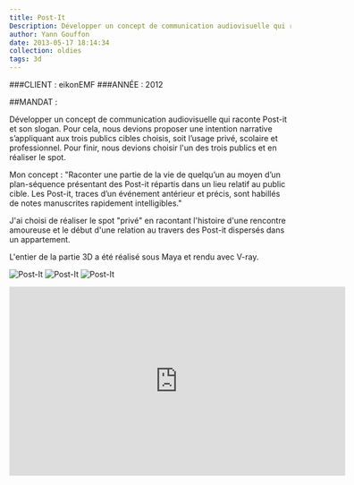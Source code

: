 ```yaml
---
title: Post-It
Description: Développer un concept de communication audiovisuelle qui raconte Post-it et son slogan.
author: Yann Gouffon
date: 2013-05-17 18:14:34
collection: oldies
tags: 3d
---
```


###CLIENT : eikonEMF
###ANNÉE : 2012

##MANDAT :

Développer un concept de communication audiovisuelle qui raconte Post-it et son slogan. Pour cela, nous devions proposer une intention narrative s’appliquant aux trois publics cibles choisis, soit l’usage privé, scolaire et professionnel. Pour finir, nous devions choisir l'un des trois publics et en réaliser le spot.

Mon concept : "Raconter une partie de la vie de quelqu’un au moyen d’un plan-séquence présentant des Post-it répartis dans un lieu relatif au public cible. Les Post-it, traces d’un événement antérieur et précis, sont habillés de notes manuscrites rapidement intelligibles."

J'ai choisi de réaliser le spot "privé" en racontant l'histoire d'une rencontre amoureuse et le début d'une relation au travers des Post-it dispersés dans un appartement.

L'entier de la partie 3D a été réalisé sous Maya et rendu avec V-ray. 

![Post-It](http://staging.yago.io/content/images/postit01.jpg.jpg)
![Post-It](http://staging.yago.io/content/images/postit02.jpg.jpg)
![Post-It](http://staging.yago.io/content/images/postit03.jpg.jpg)

<iframe width="601" height="338" frameborder="0" allowfullscreen="" mozallowfullscreen="" webkitallowfullscreen="" src="http://player.vimeo.com/video/39616915?title=0&amp;byline=0&amp;portrait=0&amp;color=2d95e3"></iframe>
